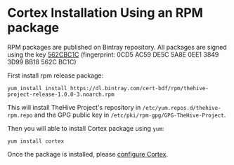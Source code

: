 # Cortex Installation Using an RPM package

RPM packages are published on Bintray repository. All packages are signed using the key [562CBC1C](https://raw.githubusercontent.com/TheHive-Project/Cortex/master/PGP-PUBLIC-KEY)
(fingerprint: 0CD5 AC59 DE5C 5A8E 0EE1  3849 3D99 BB18 562C BC1C)

First install rpm release package:
```
yum install install https://dl.bintray.com/cert-bdf/rpm/thehive-project-release-1.0.0-3.noarch.rpm
```
This will install TheHive Project's repository in `/etc/yum.repos.d/thehive-rpm.repo` and the GPG public key in
`/etc/pki/rpm-gpg/GPG-TheHive-Project`.

Then you will able to install Cortex package using `yum`:
```
yum install cortex
```

Once the package is installed, please [configure Cortex](../admin/admin-guide.md).
